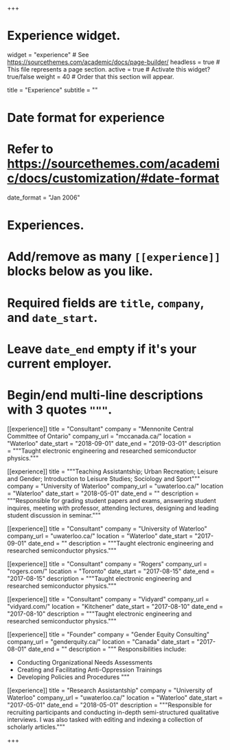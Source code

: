 +++
# Experience widget.
widget = "experience"  # See https://sourcethemes.com/academic/docs/page-builder/
headless = true  # This file represents a page section.
active = true  # Activate this widget? true/false
weight = 40  # Order that this section will appear.

title = "Experience"
subtitle = ""

# Date format for experience
#   Refer to https://sourcethemes.com/academic/docs/customization/#date-format
date_format = "Jan 2006"

# Experiences.
#   Add/remove as many `[[experience]]` blocks below as you like.
#   Required fields are `title`, `company`, and `date_start`.
#   Leave `date_end` empty if it's your current employer.
#   Begin/end multi-line descriptions with 3 quotes `"""`.
       
  [[experience]]
  title = "Consultant"
  company = "Mennonite Central Committee of Ontario"
  company_url = "mccanada.ca/"
  location = "Waterloo"
  date_start = "2018-09-01"
  date_end = "2019-03-01"
  description = """Taught electronic engineering and researched semiconductor physics."""
  
  [[experience]]
  title = """Teaching Assistantship; Urban Recreation; Leisure and Gender; Introduction to Leisure Studies; Sociology and Sport"""
  company = "University of Waterloo"
  company_url = "uwaterloo.ca/"
  location = "Waterloo"
  date_start = "2018-05-01"
  date_end = ""
  description = """Responsible for grading student papers and exams, answering student inquires, meeting with professor, attending lectures, designing and leading student discussion in seminar."""
  
  [[experience]]
  title = "Consultant"
  company = "University of Waterloo"
  company_url = "uwaterloo.ca/"
  location = "Waterloo"
  date_start = "2017-09-01"
  date_end = ""
  description = """Taught electronic engineering and researched semiconductor physics."""
  
  [[experience]]
  title = "Consultant"
  company = "Rogers"
  company_url = "rogers.com/"
  location = "Toronto"
  date_start = "2017-08-15"
  date_end = "2017-08-15"
  description = """Taught electronic engineering and researched semiconductor physics."""
  
  [[experience]]
  title = "Consultant"
  company = "Vidyard"
  company_url = "vidyard.com/"
  location = "Kitchener"
  date_start = "2017-08-10"
  date_end = "2017-08-10"
  description = """Taught electronic engineering and researched semiconductor physics."""
  
  [[experience]]
  title = "Founder"
  company = "Gender Equity Consulting"
  company_url = "genderquity.ca/"
  location = "Canada"
  date_start = "2017-08-01"
  date_end = ""
  description = """
  Responsibilities include:
  
  * Conducting Organizational Needs Assessments
  * Creating and Facilitating Anti-Oppression Trainings
  * Developing Policies and Procedures
  """
  
  [[experience]]
  title = "Research Assistantship"
  company = "University of Waterloo"
  company_url = "uwaterloo.ca/"
  location = "Waterloo"
  date_start = "2017-05-01"
  date_end = "2018-05-01"
  description = """Responsible for recruiting participants and conducting in-depth semi-structured qualitative interviews. I was also tasked with editing and indexing a collection of scholarly articles."""

+++
